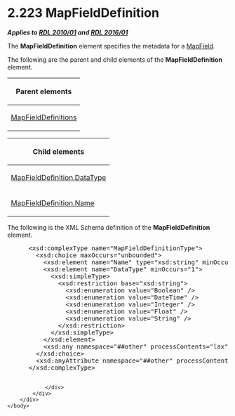 <html dir="LTR" xmlns:mshelp="http://msdn.microsoft.com/mshelp" xmlns:ddue="http://ddue.schemas.microsoft.com/authoring/2003/5" xmlns:xlink="http://www.w3.org/1999/xlink" xmlns:tool="http://www.microsoft.com/tooltip">
    <head>
        <meta http-equiv="Content-Type" content="text/html; CHARSET=utf-8"></meta>
        <meta name="save" content="history"></meta>
        <title>2.223 MapFieldDefinition</title>
        <xml>
            <mshelp:toctitle title="2.223 MapFieldDefinition"></mshelp:toctitle>
            <mshelp:rltitle title="[MS-RDL]: MapFieldDefinition"></mshelp:rltitle>
            <mshelp:keyword index="A" term="6d6cb09e-dd59-4ed5-9041-764fdecd2f6c"></mshelp:keyword>
            <mshelp:attr name="DCSext.ContentType" value="open specification"></mshelp:attr>
            <mshelp:attr name="AssetID" value="6d6cb09e-dd59-4ed5-9041-764fdecd2f6c"></mshelp:attr>
            <mshelp:attr name="TopicType" value="kbRef"></mshelp:attr>
            <mshelp:attr name="DCSext.Title" value="[MS-RDL]: MapFieldDefinition" />
        </xml>
    </head>
    <body>
        <div id="header">
            <h1 class="heading">2.223 MapFieldDefinition</h1>
        </div>
        <div id="mainSection">
            <div id="mainBody">
                <div id="allHistory" class="saveHistory"></div>
                <div id="sectionSection0" class="section" name="collapseableSection">
                    

<p><b><i>Applies to </i></b><a href="3428e690-a348-4ec7-8a6a-8efb42d2cdee.md"><b><i>RDL 2010/01</i></b></a><b><i>
and </i></b><a href="52ce3983-2bfc-4e72-9359-42aaf5fe4509.md"><b><i>RDL 2016/01</i></b></a></p>

<p>The <b>MapFieldDefinition</b> element specifies the metadata
for a <a href="fcd57c0c-4137-4771-89db-d56e3474ea36.md">MapField</a>.</p>

<p>The following are the parent and child elements of the <b>MapFieldDefinition</b>
element.</p>

<table>
 <thead>
  <tr>
   <th>
   <p>Parent elements</p>
   </th>
  </tr>
 </thead>
 <tr>
  <td>
  <p><a href="c87b0299-a0e7-4683-b939-6f7aab40eccb.md">MapFieldDefinitions</a></p>
  </td>
 </tr>
</table>

<p> </p>

<table>
 <thead>
  <tr>
   <th>
   <p>Child elements</p>
   </th>
  </tr>
 </thead>
 <tr>
  <td>
  <p><a href="4a8fb8e0-0757-4915-94cd-bb97b9e82a66.md">MapFieldDefinition.DataType</a></p>
  </td>
 </tr>
 <tr>
  <td>
  <p><a href="a607fbad-d2de-4851-9d6f-bde84e9d74e6.md">MapFieldDefinition.Name</a></p>
  </td>
 </tr>
</table>

<p>The following is the XML Schema definition of the <b>MapFieldDefinition</b>
element.</p>

<dl>
<dd>
<div><pre> &lt;xsd:complexType name=&quot;MapFieldDefinitionType&quot;&gt;
   &lt;xsd:choice maxOccurs=&quot;unbounded&quot;&gt;
     &lt;xsd:element name=&quot;Name&quot; type=&quot;xsd:string&quot; minOccurs=&quot;1&quot; /&gt;
     &lt;xsd:element name=&quot;DataType&quot; minOccurs=&quot;1&quot;&gt;
       &lt;xsd:simpleType&gt;
         &lt;xsd:restriction base=&quot;xsd:string&quot;&gt;
           &lt;xsd:enumeration value=&quot;Boolean&quot; /&gt;
           &lt;xsd:enumeration value=&quot;DateTime&quot; /&gt;
           &lt;xsd:enumeration value=&quot;Integer&quot; /&gt;
           &lt;xsd:enumeration value=&quot;Float&quot; /&gt;
           &lt;xsd:enumeration value=&quot;String&quot; /&gt;
         &lt;/xsd:restriction&gt;
       &lt;/xsd:simpleType&gt;
     &lt;/xsd:element&gt;
     &lt;xsd:any namespace=&quot;##other&quot; processContents=&quot;lax&quot; /&gt;
   &lt;/xsd:choice&gt;
   &lt;xsd:anyAttribute namespace=&quot;##other&quot; processContents=&quot;lax&quot; /&gt;
 &lt;/xsd:complexType&gt;
  
</pre></div>
</dd></dl>


                </div>
            </div>
        </div>
    </body>
</html>